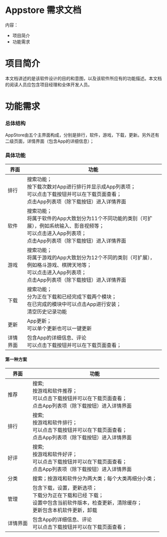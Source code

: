 # Appstore 需求文档

内容：
- 项目简介
- 功能需求

# 项目简介

  本文档讲述的是该软件设计的目的和意图，以及该软件所应有的功能描述。本文档的阅读人员应包含项目经理和全体开发人员。
  
# 功能需求
### 总体结构

AppStore由五个主界面构成，分别是排行，软件，游戏，下载，更新。另外还有二级页面，详情界面（包含App的详细信息）；
 
### 具体功能

|界面|功能|
|---|---|
|排行|搜索功能；<br />按下载次数对App进行排行并显示成App列表项；<br />可以点击下载按钮并可以在下载页面查看；<br />点击App列表项（除下载按钮）进入详情界面|
|软件|搜索功能；<br />将属于软件的App大致划分为11个不同功能的类别（可扩展），例如系统输入、影音视频等；<br />可以点击进入App列表项；<br />点击App列表项（除下载按钮）进入详情界面|
|游戏|搜索功能；<br />将属于游戏的App大致划分为12个不同的类别（可扩展），例如格斗游戏、棋牌天地等；<br />可以点击进入App列表项；<br />点击App列表项（除下载按钮）进入详情界面|
|下载|搜索功能；<br />分为正在下载和已经完成下载两个模块；<br />在已完成的模块中可以点击App进行安装；<br />清空历史记录功能|
|更新|App更新；<br />可以单个更新也可以一键更新|
|详情界面|包含App的详细信息、评论<br />可以点击下载按钮并可以在下载页面查看；|

#### 第一种方案
|界面                                               |功能|
|---|---|
|推荐|搜索;<br />按游戏和软件推荐；<br />可以点击下载按钮并可以在下载页面查看；<br />点击App列表项（除下载按钮）进入详情界面|
|排行|搜索;<br />按游戏和软件排行；<br />可以点击下载按钮并可以在下载页面查看；<br />点击App列表项（除下载按钮）进入详情界面|
|好评|搜索;<br />按游戏和软件好评；<br />可以点击下载按钮并可以在下载页面查看；<br />点击App列表项（除下载按钮）进入详情界面|
|分类|搜索；按游戏和软件分为两大类；每个大类再细分小类；|
|管理|包含下载，设置，更新选项；<br />下载分为正在下载和已经 下载；<br />设置中包含当前软件版本，检查更新，清除缓存；<br />更新包含本机软件更新，卸载|
|详情界面|包含App的详细信息、评论<br />可以点击下载按钮并可以在下载页面查看；|
